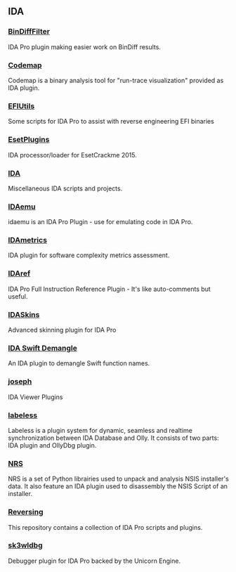 ## IDA

### [BinDiffFilter](https://github.com/icewall/BinDiffFilter)
IDA Pro plugin making easier work on BinDiff results.

### [Codemap](https://github.com/c0demap/codemap)
Codemap is a binary analysis tool for "run-trace visualization" provided as IDA plugin.

### [EFIUtils](https://github.com/snare/ida-efiutils)
Some scripts for IDA Pro to assist with reverse engineering EFI binaries

### [EsetPlugins](https://github.com/deroko/esetplugins)
IDA processor/loader for EsetCrackme 2015.

### [IDA](https://github.com/Rupan/ida)
Miscellaneous IDA scripts and projects.

### [IDAemu](https://github.com/36hours/idaemu)
idaemu is an IDA Pro Plugin - use for emulating code in IDA Pro.

### [IDAmetrics](https://github.com/MShudrak/IDAmetrics)
IDA plugin for software complexity metrics assessment.

### [IDAref](https://github.com/nologic/idaref)
IDA Pro Full Instruction Reference Plugin - It's like auto-comments but useful.

### [IDASkins](https://github.com/zyantific/IDASkins)
Advanced skinning plugin for IDA Pro

### [IDA Swift Demangle](https://github.com/gsingh93/ida-swift-demangle)
An IDA plugin to demangle Swift function names.

### [joseph](https://github.com/hustlelabs/joseph)
IDA Viewer Plugins

### [labeless](https://github.com/a1ext/labeless)
Labeless is a plugin system for dynamic, seamless and realtime synchronization between IDA Database and Olly. It consists of two parts: IDA plugin and OllyDbg plugin.

### [NRS](https://github.com/isra17/nrs)
NRS is a set of Python librairies used to unpack and analysis NSIS installer's data. It also feature an IDA plugin used to disassembly the NSIS Script of an installer.

### [Reversing](https://github.com/mandiant/Reversing)
This repository contains a collection of IDA Pro scripts and plugins.

### [sk3wldbg](https://github.com/cseagle/sk3wldbg)
Debugger plugin for IDA Pro backed by the Unicorn Engine.